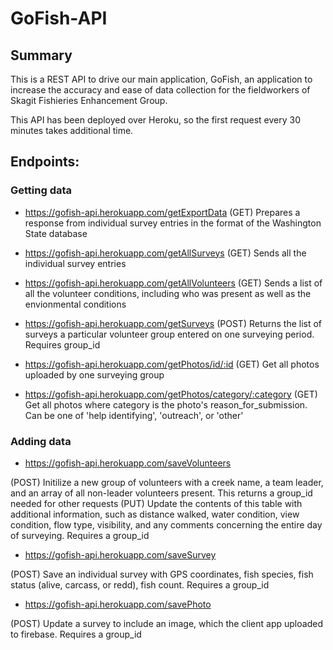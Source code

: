 # GoFish-API
## Summary
This is a REST API to drive our main application, GoFish, an application to increase the accuracy and ease of data collection for the fieldworkers of Skagit Fishieries Enhancement Group.

This API has been deployed over Heroku, so the first request every 30 minutes takes additional time.
## Endpoints:

### Getting data
- https://gofish-api.herokuapp.com/getExportData
(GET) Prepares a response from individual survey entries in the format of the Washington State database

- https://gofish-api.herokuapp.com/getAllSurveys
(GET) Sends all the individual survey entries

- https://gofish-api.herokuapp.com/getAllVolunteers
(GET) Sends a list of all the volunteer conditions, including who was present as well as the envionmental conditions

- https://gofish-api.herokuapp.com/getSurveys
(POST) Returns the list of surveys a particular volunteer group entered on one surveying period. Requires group_id

- https://gofish-api.herokuapp.com/getPhotos/id/:id
(GET) Get all photos uploaded by one surveying group

- https://gofish-api.herokuapp.com/getPhotos/category/:category
(GET) Get all photos where category is the photo's reason_for_submission. Can be one of 'help identifying', 'outreach', or 'other'

### Adding data
- https://gofish-api.herokuapp.com/saveVolunteers

(POST) Initilize a new group of volunteers with a creek name, a team leader, and an array of all non-leader volunteers present. This returns a group_id needed for other requests
(PUT) Update the contents of this table with additional information, such as distance walked, water condition, view condition, flow type, visibility, and any comments concerning the entire day of surveying. Requires a group_id
- https://gofish-api.herokuapp.com/saveSurvey

(POST) Save an individual survey with GPS coordinates, fish species, fish status (alive, carcass, or redd), fish count. Requires a group_id
- https://gofish-api.herokuapp.com/savePhoto

(POST) Update a survey to include an image, which the client app uploaded to firebase. Requires a group_id
